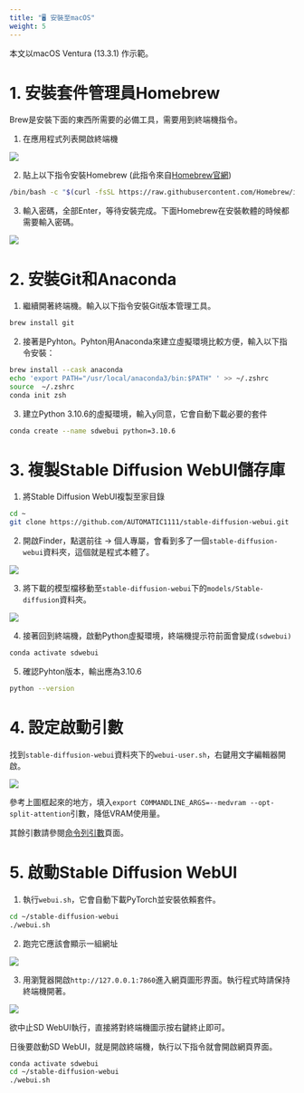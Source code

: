 ```yaml
---
title: "🖥️ 安裝至macOS"
weight: 5
---
```


本文以macOS Ventura (13.3.1) 作示範。


# 1. 安裝套件管理員Homebrew

Brew是安裝下面的東西所需要的必備工具，需要用到終端機指令。

1. 在應用程式列表開啟終端機

![](../../images/macos-installation-1.webp)

2. 貼上以下指令安裝Homebrew (此指令來自[Homebrew官網](https://brew.sh/index_zh-tw))
```bash
/bin/bash -c "$(curl -fsSL https://raw.githubusercontent.com/Homebrew/install/HEAD/install.sh)"
```

3. 輸入密碼，全部Enter，等待安裝完成。下面Homebrew在安裝軟體的時候都需要輸入密碼。

![](../../images/macos-installation-2.webp)


# 2. 安裝Git和Anaconda

1. 繼續開著終端機。輸入以下指令安裝Git版本管理工具。
```bash
brew install git
```


2. 接著是Pyhton。Pyhton用Anaconda來建立虛擬環境比較方便，輸入以下指令安裝：
```bash
brew install --cask anaconda
echo 'export PATH="/usr/local/anaconda3/bin:$PATH" ' >> ~/.zshrc
source  ~/.zshrc
conda init zsh
```

3.  建立Python 3.10.6的虛擬環境，輸入y同意，它會自動下載必要的套件
```bash
conda create --name sdwebui python=3.10.6
```


# 3. 複製Stable Diffusion WebUI儲存庫

1. 將Stable Diffusion WebUI複製至家目錄
```bash
cd ~
git clone https://github.com/AUTOMATIC1111/stable-diffusion-webui.git
```

2. 開啟Finder，點選前往 → 個人專屬，會看到多了一個`stable-diffusion-webui`資料夾，這個就是程式本體了。

![](../../images/macos-installation-3.webp)

3. 將下載的模型檔移動至`stable-diffusion-webui`下的`models/Stable-diffusion`資料夾。

![](../../images/macos-installation-4.webp)

4. 接著回到終端機，啟動Python虛擬環境，終端機提示符前面會變成`(sdwebui)`
```bash
conda activate sdwebui
```

5. 確認Pyhton版本，輸出應為3.10.6
```bash
python --version
```


# 4. 設定啟動引數

找到`stable-diffusion-webui`資料夾下的`webui-user.sh`，右鍵用文字編輯器開啟。

![](../../images/macos-installation-5.webp)

參考上圖框起來的地方，填入`export COMMANDLINE_ARGS=--medvram --opt-split-attention`引數，降低VRAM使用量。

其餘引數請參閱[命令列引數](../installation/command-line-arguments-and-settings/)頁面。


# 5. 啟動Stable Diffusion WebUI

1. 執行`webui.sh`，它會自動下載PyTorch並安裝依賴套件。
```bash
cd ~/stable-diffusion-webui
./webui.sh
```

2. 跑完它應該會顯示一組網址

![](../../images/macos-installation-6.webp)


3. 用瀏覽器開啟`http://127.0.0.1:7860`進入網頁圖形界面。執行程式時請保持終端機開著。

![](../../images/macos-installation-7.webp)

欲中止SD WebUI執行，直接將對終端機圖示按右鍵終止即可。

日後要啟動SD WebUI，就是開啟終端機，執行以下指令就會開啟網頁界面。
```bash
conda activate sdwebui
cd ~/stable-diffusion-webui
./webui.sh
```
